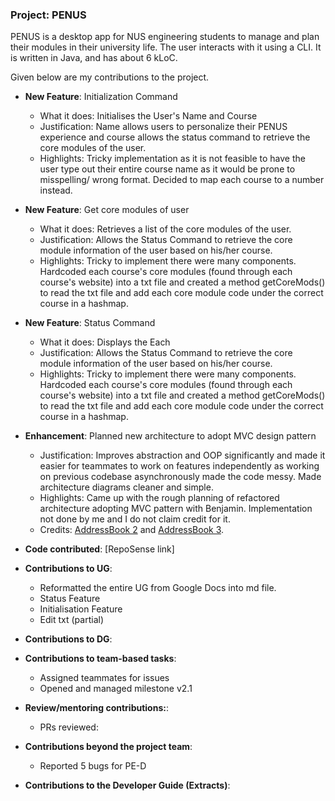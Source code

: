 ### Project: PENUS
PENUS is a desktop app for NUS engineering students to manage and plan their modules in their university life. The user interacts with it using a CLI. It is written in Java, and has about 6 kLoC.

Given below are my contributions to the project.

- **New Feature**: Initialization Command
    - What it does: Initialises the User's Name and Course
    - Justification: Name allows users to personalize their PENUS experience and course allows the status command to retrieve the core modules of the user.
    - Highlights: Tricky implementation as it is not feasible to have the user type out their entire course name as it would be prone to misspelling/ wrong format. Decided to map each course to a number instead.

- **New Feature**: Get core modules of user
  - What it does: Retrieves a list of the core modules of the user.
  - Justification: Allows the Status Command to retrieve the core module information of the user based on his/her course.
  - Highlights: Tricky to implement there were many components. Hardcoded each course's core modules (found through each course's website) into a txt file and created a method getCoreMods() to read the txt file and add each core module code under the correct course in a hashmap.

- **New Feature**: Status Command 
  - What it does: Displays the Each 
  - Justification: Allows the Status Command to retrieve the core module information of the user based on his/her course.
  - Highlights: Tricky to implement there were many components. Hardcoded each course's core modules (found through each course's website) into a txt file and created a method getCoreMods() to read the txt file and add each core module code under the correct course in a hashmap.

- **Enhancement**: Planned new architecture to adopt MVC design pattern
    - Justification: Improves abstraction and OOP significantly and made it easier for teammates to work on features independently as working on previous codebase asynchronously made the code messy. Made architecture diagrams cleaner and simple.
    - Highlights: Came up with the rough planning of refactored architecture adopting MVC pattern with Benjamin. Implementation not done by me and I do not claim credit for it.
    - Credits: [AddressBook 2](https://github.com/se-edu/addressbook-level2) and [AddressBook 3](https://github.com/se-edu/addressbook-level3).

- **Code contributed**: [RepoSense link]

- **Contributions to UG**:
    - Reformatted the entire UG from Google Docs into md file. 
    - Status Feature
    - Initialisation Feature
    - Edit txt (partial)

- **Contributions to DG**:


- **Contributions to team-based tasks**:
    - Assigned teammates for issues
    - Opened and managed milestone v2.1

- **Review/mentoring contributions:**:
    - PRs reviewed:

- **Contributions beyond the project team**:
    - Reported 5 bugs for PE-D

- **Contributions to the Developer Guide (Extracts)**:


